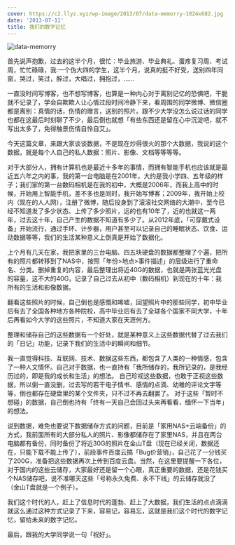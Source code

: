 ```yaml
---
cover: https://c2.llyz.xyz/wp-image/2013/07/data-memorry-1024x682.jpg
date: '2013-07-11'
title: 我们的数字记忆
---
```


![data-memorry](https://c2.llyz.xyz/wp-image/2013/07/data-memorry-1024x682.jpg)

首先说声抱歉，过去的这半个月，很忙：毕业旅游、毕业典礼、蛋疼复习周、考试周，忙忙碌碌，我:一个伪大四的学生，这半个月，说真的挺不好受，送别四年同窗，哭过，笑过，醉过，大唱过，拥抱过，……

一直没时间写博客，也不想写博客，也算是一种内心对于离别记忆的恐惧吧，干脆就不记录了，学会自欺欺人让心情过段时间冷静下来，看周围的同学微博、微信圈都是离别：真情的话，伤情的赠言，送别的照片。跟不少大学没怎么说过话的同学也都在这最后时刻聊了不少，最后倒也就想「有些东西还是留在心中沉淀吧，就不写出太多了，免得触景伤情自怜自艾」。

今天这篇文章，来跟大家谈谈数据，不是现在炒得很火的那个大数据，我说的这个数据，就是每个人自己的私人数据：照片、影像、文档等等等等。

对于大部分人，拥有计算机也是最近十多年的事情，而拥有智能手机也应该就是最近五六年之内的事，我的第一台电脑是在2001年，大约是我小学四、五年级的样子；我们家的第一台数码相机是在我的初中，大概是2006年，而我上高中的时候，开始用上智能手机，差不多也是同时，我开始写博客；2009年，我开始上校内（现在的人人网），注册了微博，随后投身到了滚滚社交网络的大潮中，至今已经不知道发了多少状态、上传了多少照片，远的也有10年了，近的也就这一两年，过去这十年，自己产生的数据不知道有多少了。从2012年底，「可穿戴式设备」开始流行，通过手环、计步器，用户甚至可以记录自己的睡眠状态、饮食、运动数据等等，我们的生活某种意义上倒真是开始了数据化。

上个月有几天在家，我把家里的三台电脑、四五块硬盘的数据都整理了个遍，把所有的照片都转移到了NAS中，按照「年份>地点>事件描述」的层级进行了重命名、分类。删掉重复的内容，最后整理出将近40G的数据，也就是两张蓝光光盘的容量，这不大的40G，记录了自己过去从初中（数码相机）到现在的十年：我所有的生活和影像数据。

翻看这些照片的时候，自己倒也是感慨和唏嘘，回望照片中的那些同学，初中毕业后有去了全国各种地方各种院校，高中毕业后有去了全球各个国家不同大学，十年后再看如今大学的这些照片，不知道大家在天涯何方。

整理和储存自己的这些数据有一个好处，就是某种意义上这些数据代替了过去我们的「日记」功能，记录下我们的生活中的瞬间和细节。

我一直觉得科技、互联网、技术、数据这些东西，都包含了人类的一种情感，包含了一种人文情怀。自己对于数据，也一直持有「我所储存的，我所记录的，是我经历过的，即是我的成长和生活」的想法。 自己珍视这些数据，也敢于正视这些数据，所以倒一直没删，过去写的若干电子情书、感情的点滴、幼稚的评论文字等等，倒也都存在硬盘里的某个文件夹，只不过不再去翻罢了。 对于这些「暂时不想碰」的数据，自己倒也持有「终有一天自己会回过头来再看看，缅怀一下当年」的想法。

说到数据，难免也要说下数据储存方式的问题，目前是「家用NAS+云端备份」的方式，我前面所有的大部分私人的照片、影像都储存在了家里NAS，并且在两台电脑都有备份，同时备份了将近30G的照片在金山T盘（现在已经关闭，数据还在，只能下载不能上传了），前段事件百度云搞「Bug价营销」，自己花了一分钱买了200G，准备把这些数据再次上传到百度云盘。当然，在这里要提醒一下各位，对于国内的这些云储存，大家最好还是留一个心眼，真正重要的数据，还是花钱买个NAS储存吧，说不准哪天这些「号称永久免费、永不下线」的云储存就没了（金山T盘就是一个例子）。

我们这个时代的人，赶上了信息时代的蓬勃、赶上了大数据，我们生活的点点滴滴就这么通过这种方式记录了下来，容易记，容易忘，这就是我们这个时代的数字记忆，留给未来的数字记忆。

最后，跟我的大学同学说一句「祝好」。
